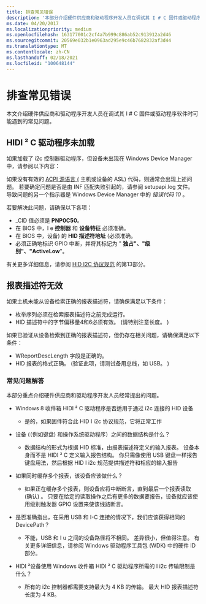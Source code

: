```yaml
---
title: 排查常见错误
description: '本部分介绍硬件供应商和驱动程序开发人员在调试其 I # C 固件或驱动程序软件时可能遇到的常见问题。'
ms.date: 04/20/2017
ms.localizationpriority: medium
ms.openlocfilehash: 163177001c2cf4a7b999c886ab52c913912a2d46
ms.sourcegitcommit: 20569e032b1e0963ad295e9c46b7682832af3d44
ms.translationtype: MT
ms.contentlocale: zh-CN
ms.lasthandoff: 02/18/2021
ms.locfileid: "100648144"
---
```

# <a name="troubleshooting-common-errors"></a>排查常见错误

本文介绍硬件供应商和驱动程序开发人员在调试其 I # C 固件或驱动程序软件时可能遇到的常见问题。

## <a name="hidic-driver-does-not-load"></a>HIDI ² C 驱动程序未加载

如果加载了 i2c 控制器驱动程序，但设备未出现在 Windows Device Manager 中，请参阅以下内容：

如果没有有效的 [ACPI 源语言 (](https://uefi.org/htmlspecs/ACPI_Spec_6_4_html/19_ASL_Reference/ACPI_Source_Language_Reference.html?highlight=acpi%20source%20language) 主机或设备的 ASL) 代码，则通常会出现上述问题。 若要确定问题是否是由 INF 匹配失败引起的，请参阅 setupapi.log 文件。 导致问题的另一个指示器是 Windows Device Manager 中的 *错误代码 10* 。

若要解决此问题，请确保以下各项：

- \_CID 值必须是 **PNP0C50**。
- 在 BIOS 中，I e **控制器** 和 **设备特征** 必须准确。
- 在 BIOS 中，设备) 的 **HID 描述符地址** (必须准确。
- 必须正确地标识 GPIO 中断，并将其标记为 " **独占"、"级别"、"ActiveLow**"。

有关更多详细信息，请参阅 [HID I2C 协议规范](/previous-versions/windows/hardware/design/dn642101(v=vs.85)) 的第13部分。

## <a name="invalid-report-descriptor"></a>报表描述符无效

如果主机未能从设备检索正确的报表描述符，请确保满足以下条件：

- 枚举序列必须在检索报表描述符之前完成运行。
- HID 描述符中的字节偏移量4和6必须有效。  (请特别注意长度。 ) 

如果已验证从设备检索到正确的报表描述符，但仍存在相关问题，请确保满足以下条件：

- WReportDescLength 字段是正确的。
- HID 报表的格式正确。  (验证此项，请测试备用总线，如 USB。 ) 

### <a name="faq"></a>常见问题解答

本部分重点介绍硬件供应商和驱动程序开发人员经常提出的问题。

- Windows 8 收件箱 HIDI ² C 驱动程序是否适用于通过 i2c 连接的 HID 设备
  - 是的，如果固件符合此 HID I i2c 协议规范，它将正常工作

- 设备 (（例如键盘) 和操作系统驱动程序）之间的数据结构是什么？
  - 数据结构的形式为根据 HID 标准，由报表描述符定义的输入报表。 设备本身而不是 HIDI ² C 定义输入报告结构。 你只需像使用 USB 键盘一样报告键盘用法，然后根据 HID I i2c 规范提供描述符和相应的输入报告

- 如果同时缓存多个报表，该设备应该做什么？
  - 如果正在缓存多个报表，则设备应将中断断言，直到最后一个报表读取 (确认) 。 只要在给定的读取操作之后有更多的数据要报告，设备就应该使用级别触发器 GPIO 设置来使该线路断言。

- 是否准确指出，在采用 USB 和 I-C 连接的情况下，我们应该获得相同的 DevicePath？
  - 不能，USB 和 I u 之间的设备路径将不相同。 差异很小，但值得注意。 有关更多详细信息，请参阅 Windows 驱动程序工具包 (WDK) 中的硬件 ID 部分。

- HIDI ²设备使用 Windows 收件箱 HIDI ² C 驱动程序所需的 I i2c 传输限制是什么？
  - 所有的 i2c 控制器都需要支持最大为 4 KB 的传输。 最大 HID 报表描述符长度为 4 KB。